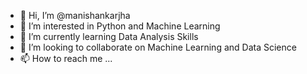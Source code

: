 - 👋 Hi, I’m @manishankarjha
- 👀 I’m interested in Python and Machine Learning
- 🌱 I’m currently learning Data Analysis Skills
- 💞️ I’m looking to collaborate on Machine Learning and Data Science
- 📫 How to reach me ...

<!---
manishankarjha/manishankarjha is a ✨ special ✨ repository because its `README.md` (this file) appears on your GitHub profile.
You can click the Preview link to take a look at your changes.
--->

